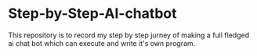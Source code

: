 # Step-by-Step-AI-chatbot

This repository is to record my step by step jurney of making a full fledged ai chat bot which can execute and write it's own program. 
